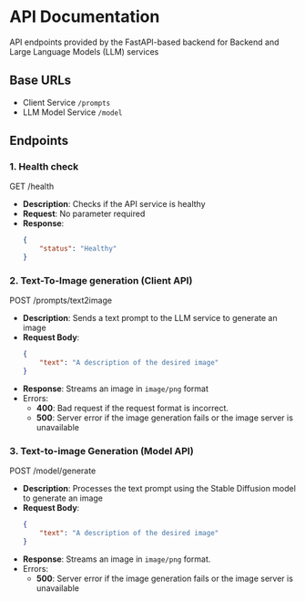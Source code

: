 # API Documentation
API endpoints provided by the FastAPI-based backend for Backend and Large Language Models (LLM) services

## Base URLs
- Client Service ```/prompts```
- LLM Model Service ```/model```


## Endpoints
### 1. Health check

GET /health
- **Description**: Checks if the API service is healthy
- **Request**: No parameter required
- **Response**:
    ```json
    {
        "status": "Healthy"
    }
    ```

### 2. Text-To-Image generation (Client API)

POST /prompts/text2image
- **Description**: Sends a text prompt to the LLM service to generate an image
- **Request Body**:
    ```json
    {
        "text": "A description of the desired image"
    }
    ```
- **Response**: Streams an image in ```image/png``` format
- Errors:
  - **400**: Bad request if the request format is incorrect.
  - **500**: Server error if the image generation fails or the image server is unavailable

### 3. Text-to-image Generation (Model API)

POST /model/generate
- **Description**: Processes the text prompt using the Stable Diffusion model to generate an image
- **Request Body**:
    ```json
    {
        "text": "A description of the desired image"
    }
    ```
- **Response**: Streams an image in ```image/png``` format.
- Errors:
  - **500**: Server error if the image generation fails or the image server is unavailable